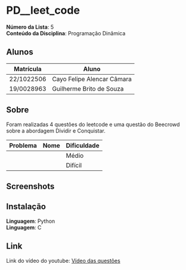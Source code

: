 # PD__leet_code


**Número da Lista**: 5<br>
**Conteúdo da Disciplina**: Programação Dinâmica<br>

## Alunos
|Matrícula | Aluno |
| -- | -- |
| 22/1022506  |  Cayo Felipe Alencar Câmara |
| 19/0028963  |  Guilherme Brito de Souza |

## Sobre 
Foram realizadas 4 questões do leetcode e uma questão do Beecrowd sobre a abordagem Dividir e Conquistar.

| Problema | Nome                                   | Dificuldade |
|----------|----------------------------------------|-------------|
|           |                                        | Médio       |
|          |                                        | Difícil     |

       



## Screenshots
 


## Instalação 
**Linguagem**: Python<br>
**Linguagem**: C<br>


## Link

Link do vídeo do youtube:  [Vídeo das questões]()
